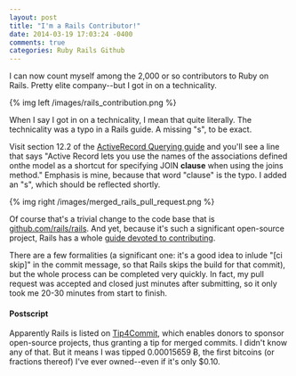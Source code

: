 ```yaml
---
layout: post
title: "I'm a Rails Contributor!"
date: 2014-03-19 17:03:24 -0400
comments: true
categories: Ruby Rails Github
---
```


I can now count myself among the 2,000 or so contributors to Ruby on Rails. Pretty elite company--but I got in on a technicality.

{% img left /images/rails_contribution.png %}

When I say I got in on a technicality, I mean that quite literally. The technicality was a typo in a Rails guide. A missing "s", to be exact.

Visit section 12.2 of the <a href="http://guides.rubyonrails.org/active_record_querying.html#joining-tables">ActiveRecord Querying guide</a> and you'll see a line that says "Active Record lets you use the names of the associations defined onthe model as a shortcut for specifying JOIN <strong>clause</strong> when using the joins method." Emphasis is mine, because that word "clause" is the typo. I added an "s", which should be reflected shortly.

{% img right /images/merged_rails_pull_request.png %}

Of course that's a trivial change to the code base that is <a href="http://github.com/rails/rails">github.com/rails/rails</a>. And yet, because it's such a significant open-source project, Rails has a whole <a href="http://guides.rubyonrails.org/contributing_to_ruby_on_rails.html">guide devoted to contributing</a>.

There are a few formalities (a significant one: it's a good idea to inlude "[ci skip]" in the commit message, so that Rails skips the build for that commit), but the whole process can be completed very quickly. In fact, my pull request was accepted and closed just minutes after submitting, so it only took me 20-30 minutes from start to finish.

<h4>Postscript</h4>
Apparently Rails is listed on <a href="http://tip4commit.com/">Tip4Commit</a>, which enables donors to sponsor open-source projects, thus granting a tip for merged commits. I didn't know any of that. But it means I was tipped 0.00015659 Ƀ, the first bitcoins (or fractions thereof) I've ever owned--even if it's only $0.10.
